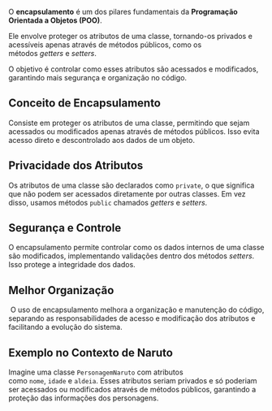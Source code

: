 O **encapsulamento** é um dos pilares fundamentais da **Programação Orientada a Objetos (POO)**.

Ele envolve proteger os atributos de uma classe, tornando-os privados e acessíveis apenas através de métodos públicos, como os métodos _getters_ e _setters_.

O objetivo é controlar como esses atributos são acessados e modificados, garantindo mais segurança e organização no código.

## **Conceito de Encapsulamento**

Consiste em proteger os atributos de uma classe, permitindo que sejam acessados ou modificados apenas através de métodos públicos. Isso evita acesso direto e descontrolado aos dados de um objeto.
## **Privacidade dos Atributos**

Os atributos de uma classe são declarados como `private`, o que significa que não podem ser acessados diretamente por outras classes. Em vez disso, usamos métodos `public` chamados _getters_ e _setters_.
## **Segurança e Controle**
O encapsulamento permite controlar como os dados internos de uma classe são modificados, implementando validações dentro dos métodos _setters_. Isso protege a integridade dos dados.
 
 ## **Melhor Organização**
  O uso de encapsulamento melhora a organização e manutenção do código, separando as responsabilidades de acesso e modificação dos atributos e facilitando a evolução do sistema.
## **Exemplo no Contexto de Naruto**
Imagine uma classe `PersonagemNaruto` com atributos como `nome`, `idade` e `aldeia`. Esses atributos seriam privados e só poderiam ser acessados ou modificados através de métodos públicos, garantindo a proteção das informações dos personagens.